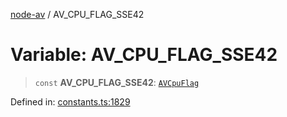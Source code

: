[node-av](../globals.md) / AV\_CPU\_FLAG\_SSE42

# Variable: AV\_CPU\_FLAG\_SSE42

> `const` **AV\_CPU\_FLAG\_SSE42**: [`AVCpuFlag`](../type-aliases/AVCpuFlag.md)

Defined in: [constants.ts:1829](https://github.com/seydx/av/blob/f8631fc881b394300b1479f511d55cf1c370a87f/src/constants/constants.ts#L1829)
